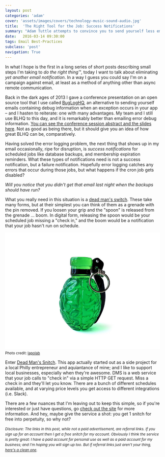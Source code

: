 ```yaml
---
layout: post
categories: 'adam'
cover: 'assets/images/covers/technology-music-sound-audio.jpg'
title:  'The Right Tool for the Job: Success Notifications'
summary: "Adam Tuttle attempts to convince you to send yourself less email."
date:   2016-03-14 09:30:00
tags: Email Best-Practices
subclass: 'post'
navigation: True
---
```


In what I hope is the first in a long series of short posts describing small steps I'm taking to _do the right thing&trade;_, today I want to talk about eliminating _yet another email notification_. In a way I guess you could say I'm on a campaign against email, at least as a method of anything other than async remote communication.

Back in the dark ages of 2013 I gave a conference presentation on an open source tool that I use called [BugLogHQ](http://www.bugloghq.com/), an alternative to sending yourself emails containing debug information when an exception occurs in your app &ndash; and I hasten to reiterate: one with many advantages. My team and I still use BLHQ to this day, and it is remarkably better than emailing error debug information. [You can see the conference session abstract and the slides here](/errors-are-best-when-emailed-said-nobody-ever/). Not as good as being there, but it should give you an idea of how great BLHQ can be, comparatively.

Having solved the error logging problem, the next thing that shows up in my email occasionally, ripe for disruption, is _success notifications_ for scheduled jobs like database backups, and membership expiration reminders. What these types of notifications need is not a success notification, but a failure notification. Hopefully error logging catches any errors that occur during those jobs, but what happens if the cron job gets disabled?

_Will you notice that you didn't get that email last night when the backups should have run?_

What you really need in this situation is a [dead man's switch](https://en.wikipedia.org/wiki/Dead_man%27s_switch). These take many forms, but at their simplest you can think of them as a grenade with the pin removed. If you loosen your grip and the "spoon" is released from the grenade ... boom. In digital form, releasing the spoon would be your scheduled job missing a "check in," and the boom would be a notification that your job hasn't run on schedule.

![Grenade](/assets/images/posts/2016/brain_grenade.jpg)
<small>Photo credit: <a href="https://www.flickr.com/photos/lapolab/16833901255/">lapolab</a></small>

Enter [Dead Man's Snitch](https://deadmanssnitch.com/r/228ab4a26f). This app actually started out as a side project for a local Philly entrepreneur and aquiantance of mine; and I like to support local businesses, especially when they're awesome. DMS is a web service that your job calls to "check in" via a simple HTTP GET request. Miss a check in and they'll let you know. There are a bunch of different schedules available, and at varying price levels you get access to different integrations (i.e. Slack).

There are a few nuances that I'm leaving out to keep this simple, so if you're interested or just have questions, go [check out the site](https://deadmanssnitch.com/r/228ab4a26f) for more information. And hey, maybe give the service a shot: you get 1 snitch for free into perpetuity, so why not?

<small>_Disclosure: The links in this post, while not a paid advertisement, are referral links. If you sign up for an account then I get a free snitch for my account. Obviously I think the service is pretty great: I have a paid account for personal use as well as a paid account for my business; and I'm hoping you will sign up too. But if referral links just aren't your thing, [here's a clean one](https://deadmanssnitch.com/)._</small>
